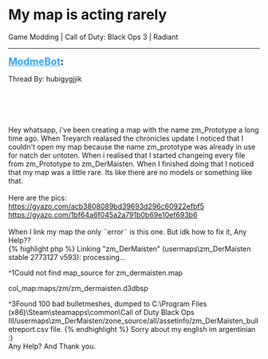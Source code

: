 # My map is acting rarely
Game Modding | Call of Duty: Black Ops 3 | Radiant

---
<strong style="font-size: 1.4em;"><span style="text-decoration: underline;text-decoration-color: #34a7f9;"><span style="color:#34a7f9;">ModmeBot</span></span>:</strong>

<p>Thread By: hubigygjjik<br /><br /><br /><br /><br /><br />Hey whatsapp, i&#39;ve been creating a map with the name zm_Prototype a long time ago. When Treyarch realased the chronicles update I noticed that I couldn&#39;t open my map because the name zm_prototype was already in use for natch der untoten. When i realised that I started changeing every file from zm_Prototype to zm_DerMaisten. When I finished doing that I noticed that my map was a little rare. Its like there are no models or something like that.<br /> <br />Here are the pics:<br /><a href="https://gyazo.com/acb3808089bd39693d296c60922efbf5">https://gyazo.com/acb3808089bd39693d296c60922efbf5</a><br /><a href="https://gyazo.com/1bf64a6f045a2a791b0b69e10ef693b6">https://gyazo.com/1bf64a6f045a2a791b0b69e10ef693b6</a><br /> <br />When I link my map the only &#168;error&#168; is this one. But idk how to fix it, Any Help??<br />{% highlight php %}
Linking "zm_DerMaisten" (usermaps\zm_DerMaisten stable 2773127 v593): 
processing...

^1Could not find map_source for zm_dermaisten.map

  col_map:maps/zm/zm_dermaisten.d3dbsp

^3Found 100 bad bulletmeshes, dumped to C:\Program Files (x86)\Steam\steamapps\common\Call of Duty Black Ops III\/usermaps\zm_DerMaisten/zone_source/all/assetinfo/zm_DerMaisten_bulletreport.csv file.
{% endhighlight %}
Sorry about my english im argentinian :)<br />Any Help? And Thank you.</p>
